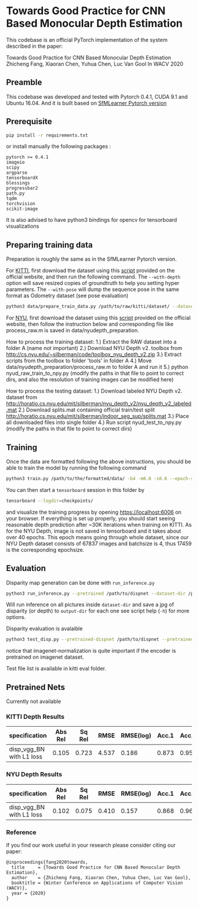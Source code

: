 # Towards Good Practice for CNN Based Monocular Depth Estimation
This codebase is an official PyTorch implementation of the system described in the paper:

Towards Good Practice for CNN Based Monocular Depth Estimation\
Zhicheng Fang, Xiaoran Chen, Yuhua Chen, Luc Van Gool
In WACV 2020
<!-- ****************(need to be change)
[Zhicheng Fang](),

In WACV 2020.

See the [project webpage](https://people.eecs.berkeley.edu/~tinghuiz/projects/SfMLearner/) for more details. 

![sample_results](misc/cityscapes_sample_results.gif)
**************** -->

## Preamble
This codebase was developed and tested with Pytorch 0.4.1, CUDA 9.1 and Ubuntu 16.04. And it is built based on [SfMLearner Pytorch version](https://github.com/ClementPinard/SfmLearner-Pytorch)

## Prerequisite

```bash
pip install -r requirements.txt
```

or install manually the following packages :

```
pytorch >= 0.4.1
imageio
scipy
argparse
tensorboardX
blessings
progressbar2
path.py
tqdm
torchvision
scikit-image
```

It is also advised to have python3 bindings for opencv for tensorboard visualizations

<!-- ### What has been done

* Training has been tested on KITTI and NYU Depth v2.
* As for the multiscale loss, the loss weight is divided by `2.3` when downscaling instead of `2`. This is the results of empiric experiments, so the optimal value is clearly not carefully determined. -->

## Preparing training data
Preparation is roughly the same as in the SfMLearner Pytorch version.

For [KITTI](http://www.cvlibs.net/datasets/kitti/raw_data.php), first download the dataset using this [script](http://www.cvlibs.net/download.php?file=raw_data_downloader.zip) provided on the official website, and then run the following command. The `--with-depth` option will save resized copies of groundtruth to help you setting hyper parameters. The `--with-pose` will dump the sequence pose in the same format as Odometry dataset (see pose evaluation)
```bash
python3 data/prepare_train_data.py /path/to/raw/kitti/dataset/ --dataset-format 'kitti' --dump-root /path/to/resulting/formatted/data/ --width 416 --height 128 --num-threads 8 [--static-frames data/static_frames.txt] [--with-depth] [--with-pose]
```

For [NYU](https://cs.nyu.edu/~silberman/datasets/nyu_depth_v2.html), first download the dataset using this [script](horatio.cs.nyu.edu/mit/silberman/nyu_depth_v2/nyu_depth_v2_raw.zip) provided on the official website, then follow the instruction below and corresponding file like process_raw.m is saved in data/nyudepth_preparation. 

How to process the training dataset:
1.) Extract the RAW dataset into a folder A (name not important)
2.) Download NYU Depth v2. toolbox from http://cs.nyu.edu/~silberman/code/toolbox_nyu_depth_v2.zip
3.) Extract scripts from the toolbox to folder 'tools' in folder A
4.) Move data/nyudepth_preparation/process_raw.m to folder A and run it
5.) python nyud_raw_train_to_npy.py (modify the paths in that file to point to correct dirs, and also the resolution of training images can be modified here)

How to process the testing dataset:
1.) Download labeled NYU Depth v2. dataset from http://horatio.cs.nyu.edu/mit/silberman/nyu_depth_v2/nyu_depth_v2_labeled.mat
2.) Download splits.mat containing official train/test split http://horatio.cs.nyu.edu/mit/silberman/indoor_seg_sup/splits.mat
3.) Place all downloaded files into single folder
4.) Run script nyud_test_to_npy.py (modify the paths in that file to point to correct dirs)

## Training
Once the data are formatted following the above instructions, you should be able to train the model by running the following command
```bash
python3 train.py /path/to/the/formatted/data/ -b4 -m0.0 -s0.0 --epoch-size 3000 --sequence-length 3 --log-output [--with-gt] --network disp_vgg_BN [--pretrained-encoder] [--imagenet-normalization] --loss L1 --dataset nyu [--pretrained-disp /path/to/the/existing_weights/]
```
You can then start a `tensorboard` session in this folder by
```bash
tensorboard --logdir=checkpoints/
```
and visualize the training progress by opening [https://localhost:6006](https://localhost:6006) on your browser. If everything is set up properly, you should start seeing reasonable depth prediction after ~30K iterations when training on KITTI. As for the NYU Depth, image is not saved in tensorboard and it takes about over 40 epochs. This epoch means going through whole dataset, since our NYU Depth dataset consists of 67837 images and batchsize is 4, thus 17459 is the corresponding epochsize.

## Evaluation

Disparity map generation can be done with `run_inference.py`
```bash
python3 run_inference.py --pretrained /path/to/dispnet --dataset-dir /path/pictures/dir --output-dir /path/to/output/dir --network disp_vgg_BN [--imagenet-normalization]
```
Will run inference on all pictures inside `dataset-dir` and save a jpg of disparity (or depth) to `output-dir` for each one see script help (`-h`) for more options.

Disparity evaluation is avalaible
```bash
python3 test_disp.py --pretrained-dispnet /path/to/dispnet --pretrained-posenet /path/to/posenet --dataset-dir /path/to/KITTI_raw --dataset-list /path/to/test_files_list --network disp_vgg_BN [--imagenet-normalization]
```

notice that imagenet-normalization is quite important if the encoder is pretrained on imagenet dataset.

Test file list is available in kitti eval folder. 

## Pretrained Nets

Currently not available
<!-- 
[Avalaible here](https://drive.google.com/drive/folders/1H1AFqSS8wr_YzwG2xWwAQHTfXN5Moxmx)
 -->
### KITTI Depth Results

|      specification      | Abs Rel | Sq Rel | RMSE  | RMSE(log) | Acc.1 | Acc.2 | Acc.3 |
|-------------------------|---------|--------|-------|-----------|-------|-------|-------|
| disp_vgg_BN with L1 loss| 0.105   | 0.723  | 4.537 | 0.186     | 0.873 | 0.959 | 0.983 | 

### NYU Depth Results

|      specification      | Abs Rel | Sq Rel | RMSE  | RMSE(log) | Acc.1 | Acc.2 | Acc.3 |
|-------------------------|---------|--------|-------|-----------|-------|-------|-------|
| disp_vgg_BN with L1 loss| 0.102   | 0.075  | 0.410 | 0.157     | 0.868 | 0.962 | 0.988 | 

### Reference

If you find our work useful in your research please consider citing our paper:

```
@inproceedings{fang2020towards,
  title     = {Towards Good Practice for CNN Based Monocular Depth Estimation},
  author    = {Zhicheng Fang, Xiaoran Chen, Yuhua Chen, Luc Van Gool},
  booktitle = {Winter Conference on Applications of Computer Vision (WACV)},
  year = {2020}
}
```
